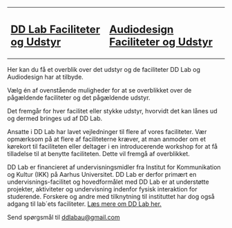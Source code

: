 <table>
  <tr>
    <td><h2><a href="/TestTheme/dd-inf/">DD Lab Faciliteter og Udstyr</a></h2>
    </td>
    <td><h2><a href="/TestTheme/audiodesign/">Audiodesign Faciliteter og Udstyr</a></h2>
    </td>
  </tr>
</table>

Her kan du få et overblik over det udstyr og de faciliteter DD Lab og Audiodesign har at tilbyde.

Vælg én af ovenstående muligheder for at se overblikket over de pågældende faciliteter og det pågældende udstyr.

Det fremgår for hver facilitet eller stykke udstyr, hvorvidt det kan lånes ud og dermed bringes ud af DD Lab.

Ansatte i DD Lab har lavet vejledninger til flere af vores faciliteter. Vær opmærksom på at flere af faciliteterne kræver, at man anmoder om et kørekort til faciliteten eller deltager i en introducerende workshop for at få tilladelse til at benytte faciliteten. Dette vil fremgå af overblikket.

DD Lab er financieret af  undervisningsmidler fra Institut for Kommunikation og Kultur (IKK) på Aarhus Universitet. DD Lab er derfor primært en undervisnings-facilitet og hovedformålet med DD Lab er at understøtte projekter, aktiviteter og undervisning indenfor fysisk interaktion for studerende. Forskere og andre med tilknytning til instituttet har dog også adgang til lab´ets faciliteter. [Læs mere om DD Lab her.](https://ddlab.au.dk/)


Send spørgsmål til [ddlabau@gmail.com](mailto:ddlabau@gmail.com)
